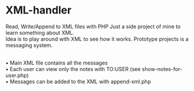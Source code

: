 # XML-handler
Read, Write/Append to XML files with PHP
Just a side project of mine  to learn something about XML.
<br>
Idea is to play around with XML to see how it works. Prototype projects is a messaging system.<br><br>

• Main XML file contains all the messages<br>
• Each user can view only the notes with TO:USER (see show-notes-for-user.php)<br>
• Messages can be added to the XML with append-xml.php<br>
